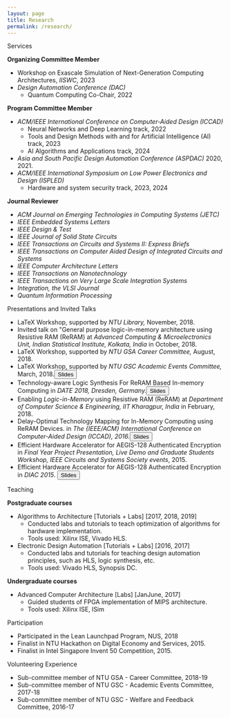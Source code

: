 ```yaml
---
layout: page
title: Research
permalink: /research/
---
```


<span class="headHi">Services</span>

<b>Organizing Committee Member</b>
+ Workshop on <span class="event-name">Exascale Simulation of Next-Generation Computing Architectures</span>,  <em class="event-location-date">IISWC</em>, 2023
+ <em class="event-location-date">Design Automation Conference (DAC)</em>
    + Quantum Computing Co-Chair, 2022

<b>Program Committee Member</b>
+  <em class="event-location-date">ACM/IEEE International Conference on Computer-Aided Design (ICCAD)</em>
    + Neural Networks and Deep Learning track, 2022
    + Tools and Design Methods with and for Artificial Intelligence (Al) track, 2023
    + AI Algorithms and Applications track, 2024
+ <em class="event-location-date">Asia and South Pacific Design Automation Conference (ASP­DAC)</em> 2020, 2021.
+ <em class="event-location-date">ACM/IEEE International Symposium on Low Power Electronics and Design (ISPLED)</em>
    + Hardware and system security track, 2023, 2024

<b>Journal Reviewer</b>
+ <em class="event-location-date">ACM Journal on Emerging Technologies in Computing Systems (JETC)</em>
+ <em class="event-location-date">IEEE Embedded Systems Letters</em>
+ <em class="event-location-date">IEEE Design & Test</em>
+ <em class="event-location-date">IEEE Journal of Solid State Circuits</em>
+ <em class="event-location-date">IEEE Transactions on Circuits and Systems II: Express Briefs</em>
+ <em class="event-location-date">IEEE Transactions on Computer­ Aided Design of Integrated Circuits and Systems</em>
+ <em class="event-location-date">IEEE Computer Architecture Letters</em>
+ <em class="event-location-date">IEEE Transactions on Nanotechnology</em>
+ <em class="event-location-date">IEEE Transactions on Very Large Scale Integration Systems</em>
+ <em class="event-location-date">Integration, the VLSI Journal</em>
+ <em class="event-location-date">Quantum Information Processing</em>




<span class="headHi">Presentations and Invited Talks</span>

+ <span class="event-name">LaTeX Workshop</span>, supported by  <em class="event-location-date">NTU Library,</em> November, 2018.
+ Invited talk on <span class="event-name">"General purpose  logic-in-memory architecture using Resistive RAM (ReRAM)</span> at  <em class="event-location-date">Advanced Computing & Microelectronics Unit, Indian Statistical Institute, Kolkata, India</em> in October, 2018.
+ <span class="event-name">LaTeX Workshop</span>, supported by  <em class="event-location-date">NTU GSA Career Committee,</em> August, 2018.
+ <span class="event-name">LaTeX Workshop</span>, supported by  <em class="event-location-date">NTU GSC Academic Events Committee,</em> March, 2018.<a href="https://blogs.ntu.edu.sg/debjyoti001/files/2018/03/LaTeX_Workshop_NTU-1etfxde.pdf" target="_blank" rel="noopener noreferrer"><input class="button5" type="button" value="Slides" /></a>
+ <span class="event-name">Technology-aware Logic Synthesis For ReRAM Based In-memory Computing</span> in  <em class="event-location-date">DATE 2018, Dresden, Germany.</em><a href="https://blogs.ntu.edu.sg/debjyoti001/files/2018/04/2018_DATE_synthesis_new_upload-1gm7d43.pdf" target="_blank" rel="noopener noreferrer"><input class="button5" type="button" value="Slides" /></a>
+ <span class="event-name">Enabling  <em class="event-location-date">Logic-in-Memory</em> using Resistive RAM (ReRAM)</span> at  <em class="event-location-date">Department of Computer Science & Engineering, IIT Kharagpur, India</em> in February, 2018.</em>
+ <span class="event-name">Delay-Optimal Technology Mapping for In-Memory Computing using ReRAM Devices.</span> in  <em class="event-location-date">The {IEEE/ACM} International Conference on Computer-Aided Design (ICCAD), 2016.</em><a href="https://blogs.ntu.edu.sg/debjyoti001/files/2018/04/iccad_2016_techmapping-1st08q2.pdf" target="_blank" rel="noopener noreferrer"><input class="button5" type="button" value="Slides" /></a>
+ <span class="event-name">Efficient Hardware Accelerator for AEGIS-128 Authenticated Encryption</span>  in  <em class="event-location-date">Final Year Project Presentation, Live Demo and Graduate Students Workshop, IEEE Circuits and Systems Society events</em>, 2015.
+ <span class="event-name">Efficient Hardware Accelerator for AEGIS-128 Authenticated Encryption</span> in <em class="event-location-date"> DIAC 2015</em>. <a href="https://www1.spms.ntu.edu.sg/~diac2015/slides/diac2015_07_aegis_accelerator.pdf" target="_blank" rel="noopener noreferrer"><input class="button5" type="button" value="Slides" /></a>


<span class="headHi">Teaching</span>

<b>Post­graduate courses</b>
+ Algorithms to Architecture [Tutorials + Labs] [2017, 2018, 2019]
    + Conducted labs and tutorials to teach optimization of algorithms for hardware implementation.
    + Tools used: Xilinx ISE, Vivado HLS.
+ Electronic Design Automation [Tutorials + Labs] [2016, 2017]
    + Conducted labs and tutorials for teaching design automation principles, such as HLS,
logic synthesis, etc.
    + Tools used: Vivado HLS, Synopsis DC.

<b>Undergraduate courses</b>
+ Advanced Computer Architecture [Labs] [Jan­June, 2017]
    + Guided students of FPGA implementation of MIPS architecture.
    + Tools used: Xilinx ISE, ISim


<span class="headHi">Participation</span>

+ Participated in the Lean Launchpad Program, NUS, 2018
+ Finalist in NTU Hackathon on Digital Economy and Services, 2015.
+ Finalist in Intel Singapore Invent 50 Competition, 2015.

<span class="headHi">Volunteering Experience</span>

+ Sub-committee member of NTU GSA - Career Committee, 2018-19
+ Sub-committee member of NTU GSC - Academic Events Committee, 2017-18
+ Sub-committee member of NTU GSC - Welfare and Feedback Committee, 2016-17






